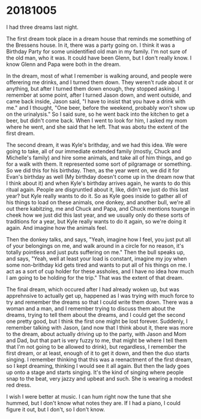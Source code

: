 # 20181005
I had three dreams last night.

The first dream took place in a dream house that reminds me something of the
Bressens house. In it, there was a party going on. I think it was a Birthday
Party for some unidentified old man in my family. I'm not sure of the old man,
who it was. It could have been Glenn, but I don't really know. I know Glenn and
Papa were both in the dream.

In the dream, most of what I remember is walking around, and people were
offerering me drinks, and I turned them down. They weren't rude about it or
anything, but after I turned them down enough, they stopped asking. I remember
at some point, after I turned Jason down, and went outside, and came back
inside, Jason said, "I have to insist that you have a drink with me." and I
thought, "One beer, before the weekend, probably won't show up on the
urinalysis." So I said sure, so he went back into the kitchen to get a beer,
but didn't come back. When I went to look for him, I asked my mom where he
went, and she said that he left. That was abotu the extent of the first dream.

The second dream, it was Kyle's brithday, and we had this idea. We were going
to take, all of our immediate extended family (mostly, Chuck and Michelle's
family) and hire some animals, and take all of him things, and go for a walk
with them. It represented some sort of pilgramage or something. So we did this
for his birthday. Then, as the year went on, we did it for Evan's birthday as
well (My birthday doesn't come up in the dream now that I think about it) and
when Kyle's birthday arrives again, he wants to do this ritual again. People
are disgruntled about it, like, didn't we just do this last year? but Kyle
really wants to do it. So as Kyle goes inside to gather all of his things to
load on these animals, one donkey, and another bull, we're all out there
kabitzing, me and Chuck and Papa, and Chuck mentions tounge in cheek how we
just did this last year, and we usually only do these sorts of traditions for a
year, but Kyle really wants to do it again, so we're doing it again. And
imagine how the animals feel.

Then the donkey talks, and says, "Yeah, imagine how I feel, you just put all of
your belongings on me, and walk around in a circle for no reason, it's totally
pointless and just puts suffering on me." Then the bull speaks up, and says,
"Yeah, well at least your load is constant, imagine my joy when some
non-brithday kid gets tired and wants to put all of his things on me. I act as
a sort of cup holder for these assholes, and I have no idea how much I am going
to be holding for the trip." That was the extent of that dream.

The final dream, which occured after I had already woken up, but was
apprehnsive to actually get up, happened as I was trying with much force to try
and remember the dreams so that I could write them down. There was a woman and
a man, and I remember trying to discuss them about the dreams, trying to tell
them about the dreams, and I could get the second one pretty good, but I think
the first one might be lost forever. Suddenly, I remember talking with Jason,
(and now that I think about it, there was more to the dream, about actually
driving up to the party, with Jason and Mom and Dad, but that part is very
fuzzy to me, that might be where I tell them that I'm not going to be allowed
to drink), but regardless, I remember the first dream, or at least, enough of
it to get it down, and then the duo starts singing. I remember thinking that
this was a reenactment of the first dream, so I kept dreaming, thinking I would
see it all again. But then the lady goes up onto a stage and starts singing.
It's the kind of singing where people snap to the beat, very jazzy and upbeat
and such. She is wearing a modest red dress.

I wish I were better at music. I can hum right now the tune that she hummed,
but I don't know what notes they are. If I had a piano, I could figure it out,
but I don't, so I don't know.
